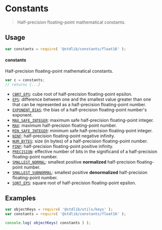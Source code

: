 <!--

@license Apache-2.0

Copyright (c) 2021 The Stdlib Authors.

Licensed under the Apache License, Version 2.0 (the "License");
you may not use this file except in compliance with the License.
You may obtain a copy of the License at

   http://www.apache.org/licenses/LICENSE-2.0

Unless required by applicable law or agreed to in writing, software
distributed under the License is distributed on an "AS IS" BASIS,
WITHOUT WARRANTIES OR CONDITIONS OF ANY KIND, either express or implied.
See the License for the specific language governing permissions and
limitations under the License.

-->

# Constants

> Half-precision floating-point mathematical constants.

<section class="usage">

## Usage

```javascript
var constants = require( '@stdlib/constants/float16' );
```

#### constants

Half-precision floating-point mathematical constants.

```javascript
var c = constants;
// returns {...}
```

<!-- <toc pattern="*" > -->

<div class="namespace-toc">

-   <span class="signature">[`CBRT_EPS`][@stdlib/constants/float16/cbrt-eps]</span><span class="delimiter">: </span><span class="description">cube root of half-precision floating-point epsilon.</span>
-   <span class="signature">[`EPS`][@stdlib/constants/float16/eps]</span><span class="delimiter">: </span><span class="description">difference between one and the smallest value greater than one that can be represented as a half-precision floating-point number.</span>
-   <span class="signature">[`EXPONENT_BIAS`][@stdlib/constants/float16/exponent-bias]</span><span class="delimiter">: </span><span class="description">the bias of a half-precision floating-point number's exponent.</span>
-   <span class="signature">[`MAX_SAFE_INTEGER`][@stdlib/constants/float16/max-safe-integer]</span><span class="delimiter">: </span><span class="description">maximum safe half-precision floating-point integer.</span>
-   <span class="signature">[`MAX`][@stdlib/constants/float16/max]</span><span class="delimiter">: </span><span class="description">maximum half-precision floating-point number.</span>
-   <span class="signature">[`MIN_SAFE_INTEGER`][@stdlib/constants/float16/min-safe-integer]</span><span class="delimiter">: </span><span class="description">minimum safe half-precision floating-point integer.</span>
-   <span class="signature">[`NINF`][@stdlib/constants/float16/ninf]</span><span class="delimiter">: </span><span class="description">half-precision floating-point negative infinity.</span>
-   <span class="signature">[`NUM_BYTES`][@stdlib/constants/float16/num-bytes]</span><span class="delimiter">: </span><span class="description">size (in bytes) of a half-precision floating-point number.</span>
-   <span class="signature">[`PINF`][@stdlib/constants/float16/pinf]</span><span class="delimiter">: </span><span class="description">half-precision floating-point positive infinity.</span>
-   <span class="signature">[`PRECISION`][@stdlib/constants/float16/precision]</span><span class="delimiter">: </span><span class="description">effective number of bits in the significand of a half-precision floating-point number.</span>
-   <span class="signature">[`SMALLEST_NORMAL`][@stdlib/constants/float16/smallest-normal]</span><span class="delimiter">: </span><span class="description">smallest positive **normalized** half-precision floating-point number.</span>
-   <span class="signature">[`SMALLEST_SUBNORMAL`][@stdlib/constants/float16/smallest-subnormal]</span><span class="delimiter">: </span><span class="description">smallest positive **denormalized** half-precision floating-point number.</span>
-   <span class="signature">[`SQRT_EPS`][@stdlib/constants/float16/sqrt-eps]</span><span class="delimiter">: </span><span class="description">square root of half-precision floating-point epsilon.</span>

</div>

<!-- </toc> -->

</section>

<!-- /.usage -->

<section class="examples">

## Examples

<!-- TODO: better examples -->

<!-- eslint no-undef: "error" -->

```javascript
var objectKeys = require( '@stdlib/utils/keys' );
var constants = require( '@stdlib/constants/float16' );

console.log( objectKeys( constants ) );
```

</section>

<!-- /.examples -->

<section class="links">

<!-- <toc-links> -->

[@stdlib/constants/float16/cbrt-eps]: https://www.npmjs.com/package/@stdlib/constants/tree/main/float16/cbrt-eps

[@stdlib/constants/float16/eps]: https://www.npmjs.com/package/@stdlib/constants/tree/main/float16/eps

[@stdlib/constants/float16/exponent-bias]: https://www.npmjs.com/package/@stdlib/constants/tree/main/float16/exponent-bias

[@stdlib/constants/float16/max-safe-integer]: https://www.npmjs.com/package/@stdlib/constants/tree/main/float16/max-safe-integer

[@stdlib/constants/float16/max]: https://www.npmjs.com/package/@stdlib/constants/tree/main/float16/max

[@stdlib/constants/float16/min-safe-integer]: https://www.npmjs.com/package/@stdlib/constants/tree/main/float16/min-safe-integer

[@stdlib/constants/float16/ninf]: https://www.npmjs.com/package/@stdlib/constants/tree/main/float16/ninf

[@stdlib/constants/float16/num-bytes]: https://www.npmjs.com/package/@stdlib/constants/tree/main/float16/num-bytes

[@stdlib/constants/float16/pinf]: https://www.npmjs.com/package/@stdlib/constants/tree/main/float16/pinf

[@stdlib/constants/float16/precision]: https://www.npmjs.com/package/@stdlib/constants/tree/main/float16/precision

[@stdlib/constants/float16/smallest-normal]: https://www.npmjs.com/package/@stdlib/constants/tree/main/float16/smallest-normal

[@stdlib/constants/float16/smallest-subnormal]: https://www.npmjs.com/package/@stdlib/constants/tree/main/float16/smallest-subnormal

[@stdlib/constants/float16/sqrt-eps]: https://www.npmjs.com/package/@stdlib/constants/tree/main/float16/sqrt-eps

<!-- </toc-links> -->

</section>

<!-- /.links -->
